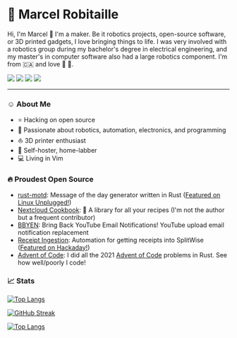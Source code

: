 # :telescope: Marcel Robitaille

Hi, I'm Marcel :wave: I'm a maker. Be it robotics projects, open-source software, or 3D printed gadgets, I love bringing things to life. I was very involved with a robotics group during my bachelor's degree in electrical engineering, and my master's in computer software also had a large robotics component. I'm from :canada: and love :maple_leaf: :pancakes:.

![](https://custom-icon-badges.demolab.com/github/stars/marcelrobitaille?color=640464&style=for-the-badge&labelColor=7C007C&logo=star)
[![](https://custom-icon-badges.demolab.com/badge/portfolio-marcelrobitaille.me-yellow?style=for-the-badge&logoColor=white&logo=globe)](https://portfolio.marcelrobitaille.me)
[![](https://custom-icon-badges.demolab.com/badge/-contact%20me-55960c?style=for-the-badge&logoColor=white&logo=paper-airplane)](mailto:githubprofile@marcelrobitaille.me)
[![](https://img.shields.io/badge/LinkedIn-blue?logo=linkedin&logoColor=white&style=for-the-badge)](https://www.linkedin.com/in/marcel-robitaille/)

---

### :relaxed: About Me
- :star: Hacking on open source
- 🤖 Passionate about robotics, automation, electronics, and programming
- :boat: 3D printer enthusiast
- :floppy_disk: Self-hoster, home-labber
- :computer: Living in Vim

### :fire: Proudest Open Source
- [rust-motd](https://github.com/rust-motd/rust-motd): Message of the day generator written in Rust ([Featured on Linux Unplugged!](https://linuxunplugged.com/428))
- [Nextcloud Cookbook](https://github.com/nextcloud/cookbook): :stew: A library for all your recipes (I'm not the author but a frequent contributor)
- [BBYEN](https://github.com/MarcelRobitaille/bbyen): Bring Back YouTube Email Notifications! YouTube upload email notification replacement
- [Receipt Ingestion](https://github.com/MarcelRobitaille/Receipt-Ingestion): Automation for getting receipts into SplitWise ([Featured on Hackaday!](https://hackaday.com/2022/04/21/scanning-receipts-proves-trickier-than-anticipated/))
- [Advent of Code](https://github.com/MarcelRobitaille/2021-advent-of-code): I did all the 2021 [Advent of Code](https://adventofcode.com/2021) problems in Rust. See how well/poorly I code!

### :chart_with_upwards_trend: Stats

[![Top Langs](https://github-readme-stats.vercel.app/api/?username=marcelrobitaille&layout=compact&theme=vision-friendly-dark&show_icons=true)](https://github.com/anuraghazra/github-readme-stats)

[![GitHub Streak](http://github-readme-streak-stats.herokuapp.com?user=marcelrobitaille&theme=dark&background=000000)](https://git.io/streak-stats)

[![Top Langs](https://github-readme-stats.vercel.app/api/top-langs/?username=marcelrobitaille&layout=compact&theme=vision-friendly-dark)](https://github.com/anuraghazra/github-readme-stats)
